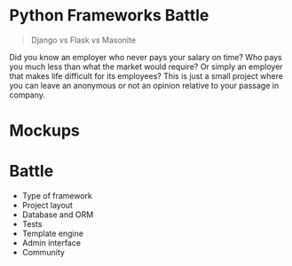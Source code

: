 # Python Frameworks Battle
> Django vs Flask vs Masonite

Did you know an employer who never pays your salary on time? Who pays you much less than what the market would require? Or simply an employer that makes life difficult for its employees? This is just a small project where you can leave an anonymous or not an opinion relative to your passage in company.

# Mockups

# Battle
- Type of framework
- Project layout
- Database and ORM
- Tests
- Template engine
- Admin interface
- Community
